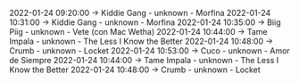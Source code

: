 2022-01-24 09:20:00 -> Kiddie Gang - unknown - Morfina
2022-01-24 10:31:00 -> Kiddie Gang - unknown - Morfina
2022-01-24 10:35:00 -> Biig Piig - unknown - Vete (con Mac Wetha)
2022-01-24 10:44:00 -> Tame Impala - unknown - The Less I Know the Better
2022-01-24 10:48:00 -> Crumb - unknown - Locket
2022-01-24 10:53:00 -> Cuco - unknown - Amor de Siempre
2022-01-24 10:44:00 -> Tame Impala - unknown - The Less I Know the Better
2022-01-24 10:48:00 -> Crumb - unknown - Locket

